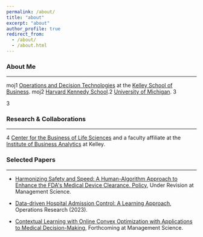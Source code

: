 ```yaml
---
permalink: /about/
title: "about"
excerpt: "about"
author_profile: true
redirect_from: 
  - /about/
  - /about.html
---
```


### About Me
___
moj1 [Operations and Decision Technologies](https://kelley.iu.edu/faculty-research/departments/operations-decision-technologies/index.html) at the [Kelley School of Business](https://kelley.iu.edu). moj2 [Harvard Kennedy School](https://www.hks.harvard.edu).2 [University of Michigan](https://ioe.engin.umich.edu). 3

3 
<!---under the supervision of [Mark P. Van Oyen](https://ioe.engin.umich.edu/people/van-oyen-mark-p/). I also obtained an MSc in Statistics from the University of Michigan. ---->

### Research & Collaborations
___
4 [Center for the Business of Life Sciences](https://kelley.iu.edu/faculty-research/centers-institutes/business-of-life-sciences/index.html) and a faculty affiliate at the [Institute of Business Analytics](https://kelley.iu.edu/faculty-research/centers-institutes/business-analytics/index.html) at Kelley.
### Selected Papers
___
* [Harmonizing Safety and Speed: A Human-Algorithm Approach to Enhance the FDA's Medical Device Clearance.  Policy](https://papers.ssrn.com/sol3/papers.cfm?abstract_id=4863134), Under Revision at Management Science.       

* [Data-driven Hospital Admission Control: A Learning Approach](https://papers.ssrn.com/sol3/papers.cfm?abstract_id=3653433), Operations Research (2023).     

* [Contextual Learning with Online Convex Optimization with Applications to Medical Decision-Making](https://papers.ssrn.com/sol3/papers.cfm?abstract_id=3501316), Forthcoming at Management Science.  


